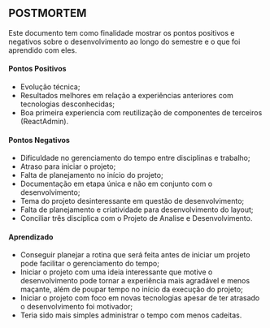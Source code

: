 
## POSTMORTEM
Este documento tem como finalidade mostrar os pontos positivos e negativos sobre o desenvolvimento ao longo do semestre e o que foi aprendido com eles.

#### Pontos Positivos
- Evolução técnica;
- Resultados melhores em relação a experiências anteriores com tecnologias desconhecidas;
- Boa primeira experiencia com reutilização de componentes de terceiros (ReactAdmin).

#### Pontos Negativos
- Dificuldade no gerenciamento do tempo entre disciplinas e trabalho;
- Atraso para iniciar o projeto;
- Falta de planejamento no início do projeto;
- Documentação em etapa única e não em conjunto com o desenvolvimento;
- Tema do projeto desinteressante em questão de desenvolvimento;
- Falta de planejamento e criatividade para desenvolvimento do layout;
- Conciliar três disciplica com o Projeto de Analise e Desenvolvimento.

#### Aprendizado
- Conseguir planejar a rotina que será feita antes de iniciar um projeto pode facilitar o gerenciamento do tempo;
- Iniciar o projeto com uma ideia interessante que motive o desenvolvimento pode tornar a experiência mais agradável e menos maçante, além de poupar tempo no início da execução do projeto;
- Iniciar o projeto com foco em novas tecnologias apesar de ter atrasado o desenvolvimento foi motivador;
- Teria sido mais simples administrar o tempo com menos cadeitas.
